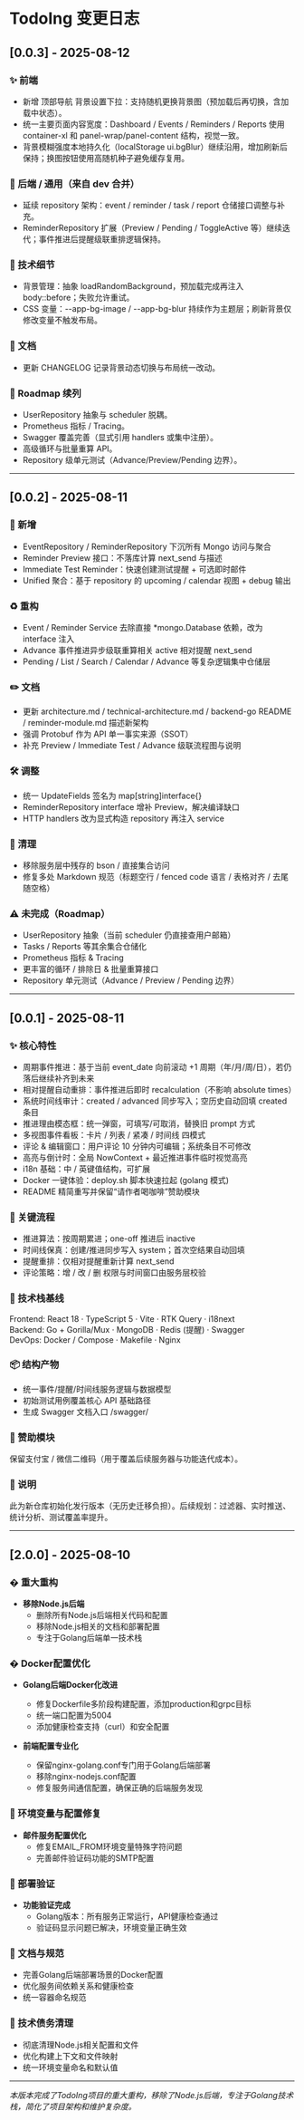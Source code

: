 # TodoIng 变更日志

## [0.0.3] - 2025-08-12

### ✨ 前端

- 新增 顶部导航 背景设置下拉：支持随机更换背景图（预加载后再切换，含加载中状态）。
- 统一主要页面内容宽度：Dashboard / Events / Reminders / Reports 使用 container-xl 和 panel-wrap/panel-content 结构，视觉一致。
- 背景模糊强度本地持久化（localStorage ui.bgBlur）继续沿用，增加刷新后保持；换图按钮使用高随机种子避免缓存复用。

### 🧩 后端 / 通用（来自 dev 合并）

- 延续 repository 架构：event / reminder / task / report 仓储接口调整与补充。
- ReminderRepository 扩展（Preview / Pending / ToggleActive 等）继续迭代；事件推进后提醒级联重排逻辑保持。

### 🔧 技术细节

- 背景管理：抽象 loadRandomBackground，预加载完成再注入 body::before；失败允许重试。
- CSS 变量：--app-bg-image / --app-bg-blur 持续作为主题层；刷新背景仅修改变量不触发布局。

### 📄 文档

- 更新 CHANGELOG 记录背景动态切换与布局统一改动。

### 🚧 Roadmap 续列

- UserRepository 抽象与 scheduler 脱耦。
- Prometheus 指标 / Tracing。
- Swagger 覆盖完善（显式引用 handlers 或集中注册）。
- 高级循环与批量重算 API。
- Repository 级单元测试（Advance/Preview/Pending 边界）。

---

## [0.0.2] - 2025-08-11

### 🚀 新增

- EventRepository / ReminderRepository 下沉所有 Mongo 访问与聚合
- Reminder Preview 接口：不落库计算 next_send 与描述
- Immediate Test Reminder：快速创建测试提醒 + 可选即时邮件
- Unified 聚合：基于 repository 的 upcoming / calendar 视图 + debug 输出

### ♻️ 重构

- Event / Reminder Service 去除直接 *mongo.Database 依赖，改为 interface 注入
- Advance 事件推进异步级联重算相关 active 相对提醒 next_send
- Pending / List / Search / Calendar / Advance 等复杂逻辑集中仓储层

### ✏️ 文档

- 更新 architecture.md / technical-architecture.md / backend-go README / reminder-module.md 描述新架构
- 强调 Protobuf 作为 API 单一事实来源（SSOT）
- 补充 Preview / Immediate Test / Advance 级联流程图与说明

### 🛠️ 调整

- 统一 UpdateFields 签名为 map[string]interface{}
- ReminderRepository interface 增补 Preview，解决编译缺口
- HTTP handlers 改为显式构造 repository 再注入 service

### 🧹 清理

- 移除服务层中残存的 bson / 直接集合访问
- 修复多处 Markdown 规范（标题空行 / fenced code 语言 / 表格对齐 / 去尾随空格）

### ⚠️ 未完成（Roadmap）

- UserRepository 抽象（当前 scheduler 仍直接查用户邮箱）
- Tasks / Reports 等其余集合仓储化
- Prometheus 指标 & Tracing
- 更丰富的循环 / 排除日 & 批量重算接口
- Repository 单元测试（Advance / Preview / Pending 边界）

---

## [0.0.1] - 2025-08-11

### ✨ 核心特性

- 周期事件推进：基于当前 event_date 向前滚动 +1 周期（年/月/周/日），若仍落后继续补齐到未来
- 相对提醒自动重排：事件推进后即时 recalculation（不影响 absolute times）
- 系统时间线审计：created / advanced 同步写入；空历史自动回填 created 条目
- 推进理由模态框：统一弹窗，可填写/可取消，替换旧 prompt 方式
- 多视图事件看板：卡片 / 列表 / 紧凑 / 时间线 四模式
- 评论 & 编辑窗口：用户评论 10 分钟内可编辑；系统条目不可修改
- 高亮与倒计时：全局 NowContext + 最近推进事件临时视觉高亮
- i18n 基础：中 / 英键值结构，可扩展
- Docker 一键体验：deploy.sh 脚本快速拉起 (golang 模式)
- README 精简重写并保留“请作者喝咖啡”赞助模块

### 🔄 关键流程

- 推进算法：按周期累进；one-off 推进后 inactive
- 时间线保真：创建/推进同步写入 system；首次空结果自动回填
- 提醒重排：仅相对提醒重新计算 next_send
- 评论策略：增 / 改 / 删 权限与时间窗口由服务层校验

### 🧱 技术栈基线

Frontend: React 18 · TypeScript 5 · Vite · RTK Query · i18next  
Backend: Go + Gorilla/Mux · MongoDB · Redis (提醒) · Swagger  
DevOps: Docker / Compose · Makefile · Nginx

### 📦 结构产物

- 统一事件/提醒/时间线服务逻辑与数据模型
- 初始测试用例覆盖核心 API 基础路径
- 生成 Swagger 文档入口 /swagger/

### 💖 赞助模块

保留支付宝 / 微信二维码（用于覆盖后续服务器与功能迭代成本）。

### 📝 说明

此为新仓库初始化发行版本（无历史迁移负担）。后续规划：过滤器、实时推送、统计分析、测试覆盖率提升。

---

## [2.0.0] - 2025-08-10

### � 重大重构

- **移除Node.js后端**
  - 删除所有Node.js后端相关代码和配置
  - 移除Node.js相关的文档和部署配置
  - 专注于Golang后端单一技术栈

### � Docker配置优化

- **Golang后端Docker化改进**
  - 修复Dockerfile多阶段构建配置，添加production和grpc目标
  - 统一端口配置为5004
  - 添加健康检查支持（curl）和安全配置
  
- **前端配置专业化**
  - 保留nginx-golang.conf专门用于Golang后端部署
  - 移除nginx-nodejs.conf配置
  - 修复服务间通信配置，确保正确的后端服务发现

### 🐛 环境变量与配置修复

- **邮件服务配置优化**
  - 修复EMAIL_FROM环境变量特殊字符问题
  - 完善邮件验证码功能的SMTP配置

### 🚀 部署验证

- **功能验证完成**
  - Golang版本：所有服务正常运行，API健康检查通过
  - 验证码显示问题已解决，环境变量正确生效

### 📝 文档与规范

- 完善Golang后端部署场景的Docker配置
- 优化服务间依赖关系和健康检查
- 统一容器命名规范

### 🔄 技术债务清理

- 彻底清理Node.js相关配置和文件
- 优化构建上下文和文件映射
- 统一环境变量命名和默认值

---

*本版本完成了TodoIng项目的重大重构，移除了Node.js后端，专注于Golang技术栈，简化了项目架构和维护复杂度。*
